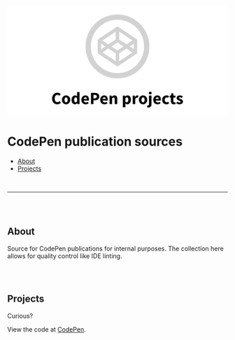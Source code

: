 ![CodePens](teaser.png)

# CodePen publication sources

- [About](#about)
- [Projects](#projects)

<br>

---

<br><br>

## About

Source for CodePen publications for internal purposes.
The collection here allows for quality control like IDE linting.

<br><br>

## Projects

Curious?

View the code at [CodePen](https://codepen.io/TheRemoteCoder).
